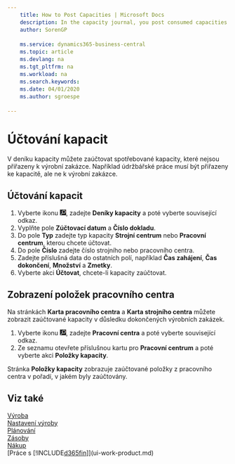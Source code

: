 ```yaml
---
    title: How to Post Capacities | Microsoft Docs
    description: In the capacity journal, you post consumed capacities that are not assigned to the production order. For example, maintenance work must be assigned to capacity, but not to a production order.
    author: SorenGP

    ms.service: dynamics365-business-central
    ms.topic: article
    ms.devlang: na
    ms.tgt_pltfrm: na
    ms.workload: na
    ms.search.keywords:
    ms.date: 04/01/2020
    ms.author: sgroespe

---
```

# Účtování kapacit
V deníku kapacity můžete zaúčtovat spotřebované kapacity, které nejsou přiřazeny k výrobní zakázce. Například údržbářské práce musí být přiřazeny ke kapacitě, ale ne k výrobní zakázce.

## Účtování kapacit
1. Vyberte ikonu ![Žárovky, která otevře funkci Řekněte mi](media/ui-search/search_small.png "Řekněte mi, co chcete dělat"), zadejte **Deníky kapacity** a poté vyberte související odkaz.
2. Vyplňte pole **Zúčtovací datum** a **Číslo dokladu**.
3. Do pole **Typ** zadejte typ kapacity **Strojní centrum** nebo **Pracovní centrum**, kterou chcete účtovat.
4. Do pole **Číslo** zadejte číslo strojního nebo pracovního centra.
5. Zadejte příslušná data do ostatních polí, například **Čas zahájení**, **Čas dokončení**, **Množství** a **Zmetky**.
6. Vyberte akci **Účtovat**, chcete-li kapacity zaúčtovat.

## Zobrazení položek pracovního centra
Na stránkách **Karta pracovního centra** a **Karta strojního centra** můžete zobrazit zaúčtované kapacity v důsledku dokončených výrobních zakázek.
1. Vyberte ikonu ![Žárovky, která otevře funkci Řekněte mi](media/ui-search/search_small.png "Řekněte mi, co chcete dělat"), zadejte **Pracovní centra** a poté vyberte související odkaz.
2. Ze seznamu otevřete příslušnou kartu pro **Pracovní centrum** a poté vyberte akci **Položky kapacity**.

Stránka **Položky kapacity** zobrazuje zaúčtované položky z pracovního centra v pořadí, v jakém byly zaúčtovány.

## Viz také
[Výroba](production-manage-manufacturing.md)  
[Nastavení výroby](production-configure-production-processes.md)  
[Plánování](production-planning.md)  
[Zásoby](inventory-manage-inventory.md)  
[Nákup](purchasing-manage-purchasing.md)  
[Práce s [!INCLUDE[d365fin](includes/d365fin_md.md)]](ui-work-product.md)

